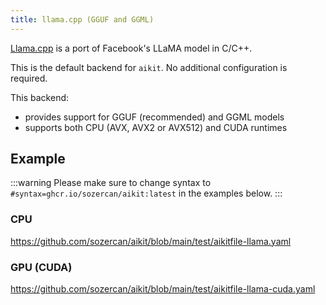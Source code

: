 ```yaml
---
title: llama.cpp (GGUF and GGML)
---
```


[Llama.cpp](https://github.com/ggerganov/llama.cpp) is a port of Facebook's LLaMA model in C/C++.

This is the default backend for `aikit`. No additional configuration is required.

This backend:
- provides support for GGUF (recommended) and GGML models
- supports both CPU (AVX, AVX2 or AVX512) and CUDA runtimes

## Example

:::warning
Please make sure to change syntax to `#syntax=ghcr.io/sozercan/aikit:latest` in the examples below.
:::

### CPU
https://github.com/sozercan/aikit/blob/main/test/aikitfile-llama.yaml

### GPU (CUDA)
https://github.com/sozercan/aikit/blob/main/test/aikitfile-llama-cuda.yaml
